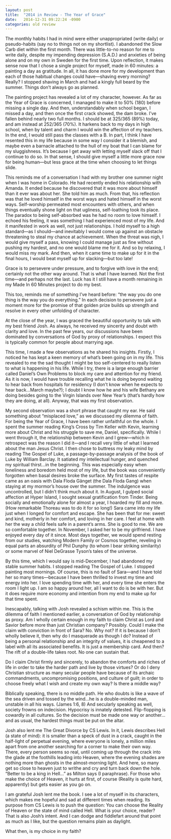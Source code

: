 ```yaml
---
layout: post
title:  "2014 in Review - The Year of Grace"
date:   2014-12-31 09:22:24 -0900
categories: old review
---
```



The monthly habits I had in mind were either unappropriated (write daily) or pseudo-habits (say no to things not on my shortlist). I abandoned the Slow Carb diet within the first month. There was little-to-no reason for me to write daily, despite my impending depression (S.A.D.) and anxieties of being alone and on my own in Sweden for the first time. Upon reflection, it makes sense now that I chose a single project for myself, made in 60 minutes: a painting a day as gratitude. In all, it has done more for my development than each of those habitual changes could have––shaving every morning? Really? I stopped shaving in March and had a kingly full beard by the summer. Things don’t always go as planned.

The painting project has revealed a lot of my character, however. As far as the Year of Grace is concerned, I managed to make it to 50% (180) before missing a single day. And then, understandably when school began, I missed a day, and then once the first crack showed, the dam broke. I’ve fallen behind nearly two full months. I should be at 325/365 (89%) today, and am instead at 252/365 (70%). It harkens back to my days in high school, when by talent and charm I would win the affection of my teachers. In the end, I would still pass the classes with a B. In part, I think I have resented this in my life because in some way I consider it a blemish, and maybe even a barnacle attached to the hull of my boat that I can blame for my sluggishness. It’s because I get away with letting myself slack off that I continue to do so. In that sense, I should give myself a little more grace now for being human––but less grace at the time when choosing to let things slide.

This reminds me of a conversation I had with my brother one summer night when I was home in Colorado. He had recently ended his relationship with Amanda. It ended because he discovered that it was more about himself than it ever was about her. She told him as much. From that, his reflection was that he loved himself in the worst ways and hated himself in the worst ways. Self-worship permeated most encounters with others, and when things eventually shone light on that ugliness, self-loathing took its place. The paradox to being self-absorbed was he had no room to love himself. I echoed his feeling, it was something I had experienced most of my life. And it manifested in work as well, not just relationships. I hold myself to a high standard––as I should––and inevitably I would come up against an obstacle threatening to steal my chance at achievement. When the threat was nigh, I would give myself a pass, knowing I could manage just as fine without pushing my hardest, and no one would blame me for it. And so by relaxing, I would miss my mark. And then, when it came time to make up for it in the final hours, I would beat myself up for slacking––but too late!

Grace is to persevere under pressure, and to forgive with love in the end; certainly not the other way around. That is what I have learned. Not the first time––and perhaps not the last. Luck has it I still have a month remaining in my Made In 60 Minutes project to do my best.

This too, reminds me of something I’ve heard before: “the way you do one thing is the way you do everything.” In each decision to persevere just a moment more for the promise of that golden prize builds up strength and resolve in every other unfolding of character.

At the close of the year, I was graced the beautiful opportunity to talk with my best friend Josh. As always, he received my sincerity and doubt with clarity and love. In the past few years, our discussions have been dominated by conversations of God by proxy of relationships. I expect this is typically common for people about marrying age.

This time, I made a few observations as he shared his insights. Firstly, I noticed he has kept a keen memory of what’s been going on in my life. This revealed to me the sad thought I might be too self-centered to really listen to what is happening in his life. While I try, there is a large enough barrier called Daniel’s Own Problems to block my care and attention for my friend. As it is now, I would have trouble recalling what he is doing beyond waiting to hear back from hospitals for residency (I don’t know when he expects to hear back…March maybe?); I doubt I know how he and his wife Bethany are doing besides going to the Virgin Islands over New Year’s (that’s hardly how they are doing, at all). Anyway, that was my first observation.

My second observation was a short phrase that caught my ear. He said something about “misplaced love,” as we discussed my dilemma of faith. For being the Year of Grace, I have been rather unfaithful on the whole. I spent the summer reading King’s Cross by Tim Keller with Kevin, learning more about Christ and his struggle to save me, Daniel, specifically. While I went through it, the relationship between Kevin and I grew––which in retrospect was the reason I did it––and I recall very little of what I learned about the man Jesus Christ. I then chose to buttress my leaky mind by reading The Gospel of Luke, a passage-by-passage analysis of the book of Luke by William Barclay. It satiated my intellectual hunger, and quenched my spiritual thirst…in the beginning. This was especially easy when loneliness and boredom held most of my life, but the book was conveniently forgotten when basal desires broke the surface. My first tastes of respite came as an oasis with Dala Floda Gänget (the Dala Floda Gang) when staying at my mormor’s house over the summer. The indulgence was uncontrolled, but I didn’t think much about it. In August, I gulped social affection at Hyper Island, I sought sexual gratification from Tinder. Being socially and emotionally alone for almost a year, I hoarded my fill and more. (How remarkable Thoreau was to do it for so long!) Sara came into my life just when I longed for comfort and escape. She has been that for me: sweet and kind, motherly in her comfort, and loving in her care. I feel at home with her the way a child feels safe in a parent’s arms. She is good to me. We are so comfortable together. In November, I asked her to be my girlfriend. I have enjoyed every day of it since. Most days together, we would spend resting from our studies, watching Modern Family or Cosmos together, reveling in equal parts an absurdity of Phil Dunphy (to whom I bear striking similarity) or some marvel of Niel DeGrasse Tyson’s tales of the universe.

By this time, which I would say is mid-December, I had abandoned my stable summer habits. I stopped reading The Gospel of Luke. I stopped painting most mornings. Of course, this is no fault of Sara––and I have told her so many times––because I have been thrilled to invest my time and energy into her. I love spending time with her, and every time she enters the room I light up. I am so happy around her, all I want to do is be with her. But it does require more economy and intention from my end to make up for that time spent.

Inescapably, talking with Josh revealed a schism within me. This is the dilemma of faith I mentioned earlier, a conversation of God by relationship as proxy. Am I wholly certain enough in my faith to claim Christ as Lord and Savior before more than just Christian company? Possibly. Could I make the claim with conviction in front of Sara? No. Why not? If it is because I don’t wholly believe it, then why do I masquerade as though I do? Instead of being a personal relationship and an integrity of values, it is cheapened to a label with all its associated benefits. It is just a membership card. And then? The rift of a double-life takes root. No one can sustain that.

Do I claim Christ firmly and sincerely, to abandon the comforts and riches of life in order to take the harder path and live by those virtues? Or do I deny Christian structure as many secular people have because of its archaic commandments, uncompromising positions, and culture of guilt; in order to choose freely what I wish and create my own way? Is there a middle way?

Biblically speaking, there is no middle path. He who doubts is like a wave of the sea driven and tossed by the wind…he is a double-minded man, unstable in all his ways. (James 1:6, 8) And secularly speaking as well, society frowns on indecision. Hypocrisy is innately detested. Flip-flopping is cowardly in all cultures. So the decision must be made one way or another…and as usual, the hardest things must be put on the altar.

Josh also lent me The Great Divorce by CS Lewis. In it, Lewis describes Hell (a state of mind): it is smaller than a speck of dust in a crack, caught in the half-light of perpetual evening, where everyone is lonely, a million miles apart from one another searching for a corner to make their own way. There, every person seems so real, until coming up through the crack into the glade at the foothills leading into Heaven, where the evening shades are nothing more than ghosts in the almost-morning light. And here, so many get so close to heaven just to writhe and cry and turn back down the hole. “Better to be a king in Hell…” as Milton says (I paraphrase). For those who make the choice of Heaven, it hurts at first, of course (Reality is quite hard, apparently) but gets easier as you go on.

I am grateful Josh lent me the book. I see a lot of myself in its characters, which makes me hopeful and sad at different times when reading. Its purpose from CS Lewis is to push the question: You can choose the Reality of Heaven or the state of mind called Hell. What is your choice, reader? That is also Josh’s intent. And I can dodge and fiddlefart around that point as much as I like, but the question remains plain as daylight.

What then, is my choice in my faith?
